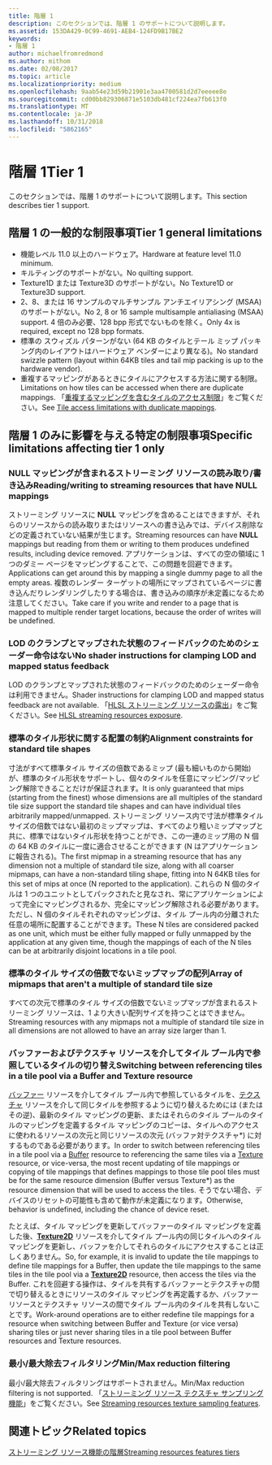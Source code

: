 ```yaml
---
title: 階層 1
description: このセクションでは、階層 1 のサポートについて説明します。
ms.assetid: 153DA429-0C99-4691-AEB4-124FD9B17BE2
keywords:
- 階層 1
author: michaelfromredmond
ms.author: mithom
ms.date: 02/08/2017
ms.topic: article
ms.localizationpriority: medium
ms.openlocfilehash: 9aab54e23d59b21901e3aa4700581d2d7eeeee8e
ms.sourcegitcommit: cd00bb829306871e5103db481cf224ea7fb613f0
ms.translationtype: MT
ms.contentlocale: ja-JP
ms.lasthandoff: 10/31/2018
ms.locfileid: "5862165"
---
```

# <a name="tier-1"></a><span data-ttu-id="8da00-104">階層 1</span><span class="sxs-lookup"><span data-stu-id="8da00-104">Tier 1</span></span>


<span data-ttu-id="8da00-105">このセクションでは、階層 1 のサポートについて説明します。</span><span class="sxs-lookup"><span data-stu-id="8da00-105">This section describes tier 1 support.</span></span>

## <a name="span-idtier1generallimitationsspanspan-idtier1generallimitationsspanspan-idtier1generallimitationsspantier-1-general-limitations"></a><span data-ttu-id="8da00-106"><span id="Tier_1_general_limitations"></span><span id="tier_1_general_limitations"></span><span id="TIER_1_GENERAL_LIMITATIONS"></span>階層 1 の一般的な制限事項</span><span class="sxs-lookup"><span data-stu-id="8da00-106"><span id="Tier_1_general_limitations"></span><span id="tier_1_general_limitations"></span><span id="TIER_1_GENERAL_LIMITATIONS"></span>Tier 1 general limitations</span></span>


-   <span data-ttu-id="8da00-107">機能レベル 11.0 以上のハードウェア。</span><span class="sxs-lookup"><span data-stu-id="8da00-107">Hardware at feature level 11.0 minimum.</span></span>
-   <span data-ttu-id="8da00-108">キルティングのサポートがない。</span><span class="sxs-lookup"><span data-stu-id="8da00-108">No quilting support.</span></span>
-   <span data-ttu-id="8da00-109">Texture1D または Texture3D のサポートがない。</span><span class="sxs-lookup"><span data-stu-id="8da00-109">No Texture1D or Texture3D support.</span></span>
-   <span data-ttu-id="8da00-110">2、8、または 16 サンプルのマルチサンプル アンチエイリアシング (MSAA) のサポートがない。</span><span class="sxs-lookup"><span data-stu-id="8da00-110">No 2, 8 or 16 sample multisample antialiasing (MSAA) support.</span></span> <span data-ttu-id="8da00-111">4 倍のみ必要、128 bpp 形式でないものを除く。</span><span class="sxs-lookup"><span data-stu-id="8da00-111">Only 4x is required, except no 128 bpp formats.</span></span>
-   <span data-ttu-id="8da00-112">標準の スウィズル パターンがない (64 KB のタイルとテール ミップ パッキング内のレイアウトはハードウェア ベンダーにより異なる)。</span><span class="sxs-lookup"><span data-stu-id="8da00-112">No standard swizzle pattern (layout within 64KB tiles and tail mip packing is up to the hardware vendor).</span></span>
-   <span data-ttu-id="8da00-113">重複するマッピングがあるときにタイルにアクセスする方法に関する制限。</span><span class="sxs-lookup"><span data-stu-id="8da00-113">Limitations on how tiles can be accessed when there are duplicate mappings.</span></span> <span data-ttu-id="8da00-114">「[重複するマッピングを含むタイルのアクセス制限](tile-access-limitations-with-duplicate-mappings.md)」をご覧ください。</span><span class="sxs-lookup"><span data-stu-id="8da00-114">See [Tile access limitations with duplicate mappings](tile-access-limitations-with-duplicate-mappings.md).</span></span>

## <a name="span-idspecificlimitationsaffectingtier1onlyspanspan-idspecificlimitationsaffectingtier1onlyspanspan-idspecificlimitationsaffectingtier1onlyspanspecific-limitations-affecting-tier-1-only"></a><span data-ttu-id="8da00-115"><span id="Specific_limitations_affecting_tier_1_only"></span><span id="specific_limitations_affecting_tier_1_only"></span><span id="SPECIFIC_LIMITATIONS_AFFECTING_TIER_1_ONLY"></span>階層 1 のみに影響を与える特定の制限事項</span><span class="sxs-lookup"><span data-stu-id="8da00-115"><span id="Specific_limitations_affecting_tier_1_only"></span><span id="specific_limitations_affecting_tier_1_only"></span><span id="SPECIFIC_LIMITATIONS_AFFECTING_TIER_1_ONLY"></span>Specific limitations affecting tier 1 only</span></span>


### <a name="span-idreadingwritingtostreamingresourcesthathavenullmappingsspanspan-idreadingwritingtostreamingresourcesthathavenullmappingsspanspan-idreadingwritingtostreamingresourcesthathavenullmappingsspanreadingwriting-to-streaming-resources-that-have-null-mappings"></a><span data-ttu-id="8da00-116"><span id="Reading_writing_to_streaming_resources_that_have_NULL_mappings"></span><span id="reading_writing_to_streaming_resources_that_have_null_mappings"></span><span id="READING_WRITING_TO_STREAMING_RESOURCES_THAT_HAVE_NULL_MAPPINGS"></span>NULL マッピングが含まれるストリーミング リソースの読み取り/書き込み</span><span class="sxs-lookup"><span data-stu-id="8da00-116"><span id="Reading_writing_to_streaming_resources_that_have_NULL_mappings"></span><span id="reading_writing_to_streaming_resources_that_have_null_mappings"></span><span id="READING_WRITING_TO_STREAMING_RESOURCES_THAT_HAVE_NULL_MAPPINGS"></span>Reading/writing to streaming resources that have NULL mappings</span></span>

<span data-ttu-id="8da00-117">ストリーミング リソースに **NULL** マッピングを含めることはできますが、それらのリソースからの読み取りまたはリソースへの書き込みでは、デバイス削除などの定義されていない結果が生じます。</span><span class="sxs-lookup"><span data-stu-id="8da00-117">Streaming resources can have **NULL** mappings but reading from them or writing to them produces undefined results, including device removed.</span></span> <span data-ttu-id="8da00-118">アプリケーションは、すべての空の領域に 1 つのダミー ページをマッピングすることで、この問題を回避できます。</span><span class="sxs-lookup"><span data-stu-id="8da00-118">Applications can get around this by mapping a single dummy page to all the empty areas.</span></span> <span data-ttu-id="8da00-119">複数のレンダー ターゲットの場所にマップされているページに書き込んだりレンダリングしたりする場合は、書き込みの順序が未定義になるため注意してください。</span><span class="sxs-lookup"><span data-stu-id="8da00-119">Take care if you write and render to a page that is mapped to multiple render target locations, because the order of writes will be undefined.</span></span>

### <a name="span-idnoshaderinstructionsforclampinglodandmappedstatusfeedbackspanspan-idnoshaderinstructionsforclampinglodandmappedstatusfeedbackspanspan-idnoshaderinstructionsforclampinglodandmappedstatusfeedbackspanno-shader-instructions-for-clamping-lod-and-mapped-status-feedback"></a><span data-ttu-id="8da00-120"><span id="No_shader_instructions_for_clamping_LOD_and_mapped_status_feedback"></span><span id="no_shader_instructions_for_clamping_lod_and_mapped_status_feedback"></span><span id="NO_SHADER_INSTRUCTIONS_FOR_CLAMPING_LOD_AND_MAPPED_STATUS_FEEDBACK"></span>LOD のクランプとマップされた状態のフィードバックのためのシェーダー命令はない</span><span class="sxs-lookup"><span data-stu-id="8da00-120"><span id="No_shader_instructions_for_clamping_LOD_and_mapped_status_feedback"></span><span id="no_shader_instructions_for_clamping_lod_and_mapped_status_feedback"></span><span id="NO_SHADER_INSTRUCTIONS_FOR_CLAMPING_LOD_AND_MAPPED_STATUS_FEEDBACK"></span>No shader instructions for clamping LOD and mapped status feedback</span></span>

<span data-ttu-id="8da00-121">LOD のクランプとマップされた状態のフィードバックのためのシェーダー命令は利用できません。</span><span class="sxs-lookup"><span data-stu-id="8da00-121">Shader instructions for clamping LOD and mapped status feedback are not available.</span></span> <span data-ttu-id="8da00-122">「[HLSL ストリーミング リソースの露出](hlsl-streaming-resources-exposure.md)」をご覧ください。</span><span class="sxs-lookup"><span data-stu-id="8da00-122">See [HLSL streaming resources exposure](hlsl-streaming-resources-exposure.md).</span></span>

### <a name="span-idalignmentconstraintsforstandardtileshapesspanspan-idalignmentconstraintsforstandardtileshapesspanspan-idalignmentconstraintsforstandardtileshapesspanalignment-constraints-for-standard-tile-shapes"></a><span data-ttu-id="8da00-123"><span id="Alignment_constraints_for_standard_tile_shapes"></span><span id="alignment_constraints_for_standard_tile_shapes"></span><span id="ALIGNMENT_CONSTRAINTS_FOR_STANDARD_TILE_SHAPES"></span>標準のタイル形状に関する配置の制約</span><span class="sxs-lookup"><span data-stu-id="8da00-123"><span id="Alignment_constraints_for_standard_tile_shapes"></span><span id="alignment_constraints_for_standard_tile_shapes"></span><span id="ALIGNMENT_CONSTRAINTS_FOR_STANDARD_TILE_SHAPES"></span>Alignment constraints for standard tile shapes</span></span>

<span data-ttu-id="8da00-124">寸法がすべて標準タイル サイズの倍数であるミップ (最も細いものから開始) が、標準のタイル形状をサポートし、個々のタイルを任意にマッピング/マッピング解除できることだけが保証されます。</span><span class="sxs-lookup"><span data-stu-id="8da00-124">It is only guaranteed that mips (starting from the finest) whose dimensions are all multiples of the standard tile size support the standard tile shapes and can have individual tiles arbitrarily mapped/unmapped.</span></span> <span data-ttu-id="8da00-125">ストリーミング リソース内で寸法が標準タイル サイズの倍数ではない最初のミップマップは、すべてのより粗いミップマップと共に、標準ではないタイル形状を持つことができ、この一連のミップ用の N 個の 64 KB のタイルに一度に適合させることができます (N はアプリケーションに報告される)。</span><span class="sxs-lookup"><span data-stu-id="8da00-125">The first mipmap in a streaming resource that has any dimension not a multiple of standard tile size, along with all coarser mipmaps, can have a non-standard tiling shape, fitting into N 64KB tiles for this set of mips at once (N reported to the application).</span></span> <span data-ttu-id="8da00-126">これらの N 個のタイルは 1 つのユニットとしてパックされたと見なされ、常にアプリケーションによって完全にマッピングされるか、完全にマッピング解除される必要があります。ただし、N 個のタイルそれぞれのマッピングは、タイル プール内の分離された任意の場所に配置することができます。</span><span class="sxs-lookup"><span data-stu-id="8da00-126">These N tiles are considered packed as one unit, which must be either fully mapped or fully unmapped by the application at any given time, though the mappings of each of the N tiles can be at arbitrarily disjoint locations in a tile pool.</span></span>

### <a name="span-idarrayofmipmapsthatarentamultipleofstandardtilesizespanspan-idarrayofmipmapsthatarentamultipleofstandardtilesizespanspan-idarrayofmipmapsthatarentamultipleofstandardtilesizespanarray-of-mipmaps-that-arent-a-multiple-of-standard-tile-size"></a><span data-ttu-id="8da00-127"><span id="Array_of_mipmaps_that_aren_t_a_multiple_of_standard_tile_size"></span><span id="array_of_mipmaps_that_aren_t_a_multiple_of_standard_tile_size"></span><span id="ARRAY_OF_MIPMAPS_THAT_AREN_T_A_MULTIPLE_OF_STANDARD_TILE_SIZE"></span>標準のタイル サイズの倍数でないミップマップの配列</span><span class="sxs-lookup"><span data-stu-id="8da00-127"><span id="Array_of_mipmaps_that_aren_t_a_multiple_of_standard_tile_size"></span><span id="array_of_mipmaps_that_aren_t_a_multiple_of_standard_tile_size"></span><span id="ARRAY_OF_MIPMAPS_THAT_AREN_T_A_MULTIPLE_OF_STANDARD_TILE_SIZE"></span>Array of mipmaps that aren't a multiple of standard tile size</span></span>

<span data-ttu-id="8da00-128">すべての次元で標準のタイル サイズの倍数でないミップマップが含まれるストリーミング リソースは、1 より大きい配列サイズを持つことはできません。</span><span class="sxs-lookup"><span data-stu-id="8da00-128">Streaming resources with any mipmaps not a multiple of standard tile size in all dimensions are not allowed to have an array size larger than 1.</span></span>

### <a name="span-idswitchingbetweenreferencingtilesinatilepoolviaabufferandtextureresourcespanspan-idswitchingbetweenreferencingtilesinatilepoolviaabufferandtextureresourcespanspan-idswitchingbetweenreferencingtilesinatilepoolviaabufferandtextureresourcespanswitching-between-referencing-tiles-in-a-tile-pool-via-a-buffer-and-texture-resource"></a><span data-ttu-id="8da00-129"><span id="Switching_between_referencing_tiles_in_a_tile_pool_via_a_Buffer_and_Texture_resource"></span><span id="switching_between_referencing_tiles_in_a_tile_pool_via_a_buffer_and_texture_resource"></span><span id="SWITCHING_BETWEEN_REFERENCING_TILES_IN_A_TILE_POOL_VIA_A_BUFFER_AND_TEXTURE_RESOURCE"></span>バッファーおよびテクスチャ リソースを介してタイル プール内で参照しているタイルの切り替え</span><span class="sxs-lookup"><span data-stu-id="8da00-129"><span id="Switching_between_referencing_tiles_in_a_tile_pool_via_a_Buffer_and_Texture_resource"></span><span id="switching_between_referencing_tiles_in_a_tile_pool_via_a_buffer_and_texture_resource"></span><span id="SWITCHING_BETWEEN_REFERENCING_TILES_IN_A_TILE_POOL_VIA_A_BUFFER_AND_TEXTURE_RESOURCE"></span>Switching between referencing tiles in a tile pool via a Buffer and Texture resource</span></span>

<span data-ttu-id="8da00-130">[バッファー](introduction-to-buffers.md) リソースを介してタイル プール内で参照しているタイルを、[テクスチャ](introduction-to-textures.md) リソースを介して同じタイルを参照するように切り替えるためには (またはその逆)、最新のタイル マッピングの更新、またはそれらのタイル プールのタイルのマッピングを定義するタイル マッピングのコピーは、タイルへのアクセスに使われるリソースの次元と同じリソースの次元 (バッファ対テクスチャ\*) に対するものである必要があります。</span><span class="sxs-lookup"><span data-stu-id="8da00-130">In order to switch between referencing tiles in a tile pool via a [Buffer](introduction-to-buffers.md) resource to referencing the same tiles via a [Texture](introduction-to-textures.md) resource, or vice-versa, the most recent updating of tile mappings or copying of tile mappings that defines mappings to those tile pool tiles must be for the same resource dimension (Buffer versus Texture\*) as the resource dimension that will be used to access the tiles.</span></span> <span data-ttu-id="8da00-131">そうでない場合、デバイスのリセットの可能性も含めて動作が未定義になります。</span><span class="sxs-lookup"><span data-stu-id="8da00-131">Otherwise, behavior is undefined, including the chance of device reset.</span></span>

<span data-ttu-id="8da00-132">たとえば、タイル マッピングを更新してバッファーのタイル マッピングを定義した後、[**Texture2D**](https://msdn.microsoft.com/library/windows/desktop/ff471525) リソースを介してタイル プール内の同じタイルへのタイル マッピングを更新し、バッファを介してそれらのタイルにアクセスすることは正しくありません。</span><span class="sxs-lookup"><span data-stu-id="8da00-132">So, for example, it is invalid to update the tile mappings to define tile mappings for a Buffer, then update the tile mappings to the same tiles in the tile pool via a [**Texture2D**](https://msdn.microsoft.com/library/windows/desktop/ff471525) resource, then access the tiles via the Buffer.</span></span> <span data-ttu-id="8da00-133">これを回避する操作は、タイルを共有するバッファーとテクスチャの間で切り替えるときにリソースのタイル マッピングを再定義するか、バッファー リソースとテクスチャ リソースの間でタイル プール内のタイルを共有しないことです。</span><span class="sxs-lookup"><span data-stu-id="8da00-133">Work-around operations are to either redefine tile mappings for a resource when switching between Buffer and Texture (or vice versa) sharing tiles or just never sharing tiles in a tile pool between Buffer resources and Texture resources.</span></span>

### <a name="span-idminmaxreductionfilteringspanspan-idminmaxreductionfilteringspanspan-idminmaxreductionfilteringspanminmax-reduction-filtering"></a><span data-ttu-id="8da00-134"><span id="Min_Max_reduction_filtering"></span><span id="min_max_reduction_filtering"></span><span id="MIN_MAX_REDUCTION_FILTERING"></span>最小/最大除去フィルタリング</span><span class="sxs-lookup"><span data-stu-id="8da00-134"><span id="Min_Max_reduction_filtering"></span><span id="min_max_reduction_filtering"></span><span id="MIN_MAX_REDUCTION_FILTERING"></span>Min/Max reduction filtering</span></span>

<span data-ttu-id="8da00-135">最小/最大除去フィルタリングはサポートされません。</span><span class="sxs-lookup"><span data-stu-id="8da00-135">Min/Max reduction filtering is not supported.</span></span> <span data-ttu-id="8da00-136">「[ストリーミング リソース テクスチャ サンプリング機能](streaming-resources-texture-sampling-features.md)」をご覧ください。</span><span class="sxs-lookup"><span data-stu-id="8da00-136">See [Streaming resources texture sampling features](streaming-resources-texture-sampling-features.md).</span></span>

## <a name="span-idrelated-topicsspanrelated-topics"></a><span data-ttu-id="8da00-137"><span id="related-topics"></span>関連トピック</span><span class="sxs-lookup"><span data-stu-id="8da00-137"><span id="related-topics"></span>Related topics</span></span>


[<span data-ttu-id="8da00-138">ストリーミング リソース機能の階層</span><span class="sxs-lookup"><span data-stu-id="8da00-138">Streaming resources features tiers</span></span>](streaming-resources-features-tiers.md)

 

 




